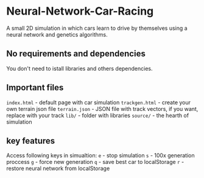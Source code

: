 # Neural-Network-Car-Racing
A small 2D simulation in which cars learn to drive by themselves using a neural network and genetics algorithms.

## No requirements and dependencies
You don't need to istall libraries and others dependencies.

## Important files
`index.html` - default page with car simulation
`trackgen.html` - create your own terrain json file
`terrain.json` - JSON file with track vectors, if you want, replace with your track
`lib/` - folder with libraries
`source/` - the hearth of simulation

## key features
Access following keys in simualtion:
`e` - stop simulation
`s` - 100x generation proccess
`g` - force new generation
`q` - save best car to localStorage
`r` - restore neural network from localStorage

